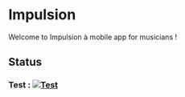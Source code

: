 # Impulsion

Welcome to Impulsion à mobile app for musicians !

## Status

### Test :  [![Test](https://github.com/RaphaelMarto/Impulsion/actions/workflows/test.yml/badge.svg?branch=main)](https://github.com/RaphaelMarto/Impulsion/actions/workflows/test.yml)
